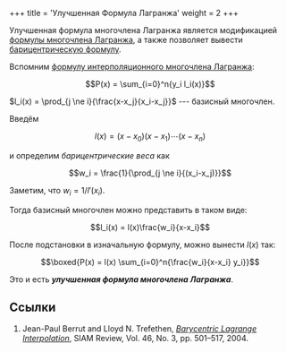 +++
title = 'Улучшенная Формула Лагранжа'
weight = 2
+++

Улучшенная формула многочлена Лагранжа является модификацией [формулы многочлена Лагранжа](lagrange.md), а также позволяет вывести [барицентрическую формулу](../barycentric-formula/_index.md).

Вспомним [формулу интерполяционного многочлена Лагранжа](lagrange.md):

$$P(x) = \sum_{i=0}^n{y_i l_i(x)}$$

$l_i(x) = \prod_{j \ne i}{\frac{x-x_j}{x_i-x_j}}$ --- базисный многочлен.

Введём

$$l(x) = (x-x_0)(x-x_1)\cdots(x-x_n)$$

и определим *барицентрические веса* как

$$w_i = \frac{1}{\prod_{j \ne i}{(x_i-x_j)}}$$

Заметим, что $w_i = 1/l'(x_i)$.

Тогда базисный многочлен можно представить в таком виде:

$$l_i(x) = l(x)\frac{w_i}{x-x_i}$$

После подстановки в изначальную формулу, можно вынести $l(x)$ так:

$$\boxed{P(x) = l(x) \sum_{i=0}^n{\frac{w_i}{x-x_i} y_i}}$$

Это и есть ***улучшенная формула многочлена Лагранжа***.

## Ссылки

1. Jean-Paul Berrut and Lloyd N. Trefethen, [*Barycentric Lagrange Interpolation*](https://people.maths.ox.ac.uk/trefethen/barycentric.pdf), SIAM Review, Vol. 46, No. 3, pp. 501–517, 2004.